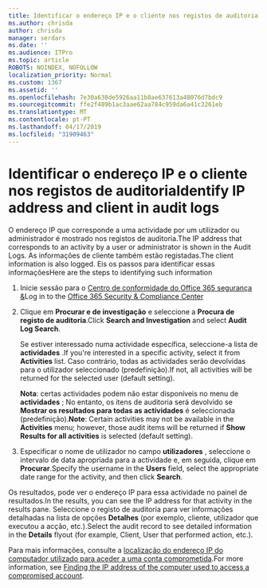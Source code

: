 ```yaml
---
title: Identificar o endereço IP e o cliente nos registos de auditoria
ms.author: chrisda
author: chrisda
manager: serdars
ms.date: ''
ms.audience: ITPro
ms.topic: article
ROBOTS: NOINDEX, NOFOLLOW
localization_priority: Normal
ms.custom: 1367
ms.assetid: ''
ms.openlocfilehash: 7e30a638de5926aa11b8ae637613a48076d7bdc9
ms.sourcegitcommit: ffe2f489b1ac3aae62aa784c959da6a41c3261eb
ms.translationtype: MT
ms.contentlocale: pt-PT
ms.lasthandoff: 04/17/2019
ms.locfileid: "31909463"
---
```

# <a name="identify-ip-address-and-client-in-audit-logs"></a><span data-ttu-id="143b2-102">Identificar o endereço IP e o cliente nos registos de auditoria</span><span class="sxs-lookup"><span data-stu-id="143b2-102">Identify IP address and client in audit logs</span></span>

<span data-ttu-id="143b2-103">O endereço IP que corresponde a uma actividade por um utilizador ou administrador é mostrado nos registos de auditoria.</span><span class="sxs-lookup"><span data-stu-id="143b2-103">The IP address that corresponds to an activity by a user or administrator is shown in the Audit Logs.</span></span> <span data-ttu-id="143b2-104">As informações de cliente também estão registadas.</span><span class="sxs-lookup"><span data-stu-id="143b2-104">The client information is also logged.</span></span> <span data-ttu-id="143b2-105">Eis os passos para identificar essas informações</span><span class="sxs-lookup"><span data-stu-id="143b2-105">Here are the steps to identifying such information</span></span>

1. <span data-ttu-id="143b2-106">Inicie sessão para o [Centro de conformidade do Office 365 segurança &](https://protection.office.com/)</span><span class="sxs-lookup"><span data-stu-id="143b2-106">Log in to the [Office 365 Security & Compliance Center](https://protection.office.com/)</span></span>

2. <span data-ttu-id="143b2-107">Clique em **Procurar e de investigação** e seleccione a **Procura de registo de auditoria**.</span><span class="sxs-lookup"><span data-stu-id="143b2-107">Click **Search and Investigation** and select **Audit Log Search**.</span></span>

   <span data-ttu-id="143b2-108">Se estiver interessado numa actividade específica, seleccione-a lista de **actividades** .</span><span class="sxs-lookup"><span data-stu-id="143b2-108">If you're interested in a specific activity, select it from **Activities** list.</span></span> <span data-ttu-id="143b2-109">Caso contrário, todas as actividades serão devolvidas para o utilizador seleccionado (predefinição).</span><span class="sxs-lookup"><span data-stu-id="143b2-109">If not, all activities will be returned for the selected user (default setting).</span></span>

   <span data-ttu-id="143b2-110">**Nota**: certas actividades podem não estar disponíveis no menu de **actividades** ; No entanto, os itens de auditoria será devolvido se **Mostrar os resultados para todas as actividades** é seleccionada (predefinição).</span><span class="sxs-lookup"><span data-stu-id="143b2-110">**Note**: Certain activities may not be available in the **Activities** menu; however, those audit items will be returned if **Show Results for all activities** is selected (default setting).</span></span>

3. <span data-ttu-id="143b2-111">Especificar o nome de utilizador no campo **utilizadores** , seleccione o intervalo de data apropriada para a actividade e, em seguida, clique em **Procurar**.</span><span class="sxs-lookup"><span data-stu-id="143b2-111">Specify the username in the **Users** field, select the appropriate date range for the activity, and then click **Search**.</span></span>

<span data-ttu-id="143b2-112">Os resultados, pode ver o endereço IP para essa actividade no painel de resultados.</span><span class="sxs-lookup"><span data-stu-id="143b2-112">In the results, you can see the IP address for that activity in the results pane.</span></span> <span data-ttu-id="143b2-113">Seleccione o registo de auditoria para ver informações detalhadas na lista de opções **Detalhes** (por exemplo, cliente, utilizador que executou a acção, etc.).</span><span class="sxs-lookup"><span data-stu-id="143b2-113">Select the audit record to see detailed information in the **Details** flyout (for example, Client, User that performed action, etc.).</span></span>

<span data-ttu-id="143b2-114">Para mais informações, consulte a [localização do endereço IP do computador utilizado para aceder a uma conta comprometida](https://docs.microsoft.com/office365/securitycompliance/auditing-troubleshooting-scenarios#finding-the-ip-address-of-the-computer-used-to-access-a-compromised-account).</span><span class="sxs-lookup"><span data-stu-id="143b2-114">For more information, see [Finding the IP address of the computer used to access a compromised account](https://docs.microsoft.com/office365/securitycompliance/auditing-troubleshooting-scenarios#finding-the-ip-address-of-the-computer-used-to-access-a-compromised-account).</span></span>
